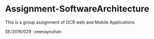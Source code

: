 # Assignment-SoftwareArchitecture
This is a group assignment of OCR web and Mobile Applications

SE/2016/029 -zeenayouhan
